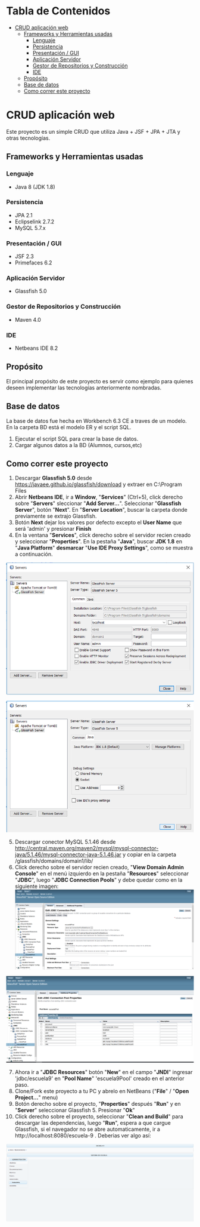 Tabla de Contenidos
=================
   * [CRUD aplicación web](#crud-aplicaci%C3%B3n-web)
      * [Frameworks y Herramientas usadas](#frameworks-y-herramientas-usadas)
         * [Lenguaje](#lenguaje)
         * [Persistencia](#persistencia)
         * [Presentación / GUI](#presentaci%C3%B3n--gui)
         * [Aplicación Servidor](#aplicaci%C3%B3n-servidor)
         * [Gestor de Repositorios y Construcción](#gestor-de-repositorios-y-construcci%C3%B3n)
         * [IDE](#ide)
      * [Propósito](#prop%C3%B3sito)
      * [Base de datos](#base-de-datos)
      * [Como correr este proyecto](#como-correr-este-proyecto)


# CRUD aplicación web
Este proyecto es un simple CRUD que utiliza Java + JSF + JPA + JTA y otras tecnologías.

## Frameworks y Herramientas usadas
### Lenguaje
* Java 8 (JDK 1.8)
### Persistencia
* JPA 2.1
* Eclipselink 2.7.2
* MySQL 5.7.x
### Presentación / GUI
* JSF 2.3
* Primefaces 6.2
### Aplicación Servidor
* Glassfish 5.0
### Gestor de Repositorios y Construcción
* Maven 4.0
### IDE
* Netbeans IDE 8.2

## Propósito
El principal propósito de este proyecto es servir como ejemplo para quienes deseen implementar las tecnologías anteriormente nombradas.

## Base de datos
La base de datos fue hecha en Workbench 6.3 CE a traves de un modelo. En la carpeta BD está el modelo ER y el script SQL.
1. Ejecutar el script SQL para crear la base de datos.
2. Cargar algunos datos a la BD (Alumnos, cursos,etc)

## Como correr este proyecto
1. Descargar **Glassfish 5.0** desde https://javaee.github.io/glassfish/download y extraer en C:\Program Files
2. Abrir **Netbeans IDE**, ir a **Window**, "**Services**" (Ctrl+5), click derecho sobre "**Servers**" sleccionar "**Add Server...**". Seleccionar "**Glassfish Server**", botón "**Next**". En "**Server Location**", buscar la carpeta donde previamente se extrajo Glassfish.
3. Botón **Next** dejar los valores por defecto excepto el **User Name** que será 'admin' y presionar **Finish**
4. En la ventana "**Services**", click derecho sobre el servidor recien creado y seleccionar "**Properties**". En la pestaña "**Java**", buscar **JDK 1.8** en "**Java Platform**" **desmarcar** "**Use IDE Proxy Settings**", como se muestra a continuación.

![Configuración del servidor](how-to-configure/00-configure-app-server.png)

![Configuración del servidor](how-to-configure/01-configure-app-server.png)

5. Descargar conector MySQL 5.1.46 desde http://central.maven.org/maven2/mysql/mysql-connector-java/5.1.46/mysql-connector-java-5.1.46.jar y copiar en la carpeta /glassfish/domains/domain1/lib/
6. Click derecho sobre el servidor recien creado, "**View Domain Admin Console**" en el menú izquierdo en la pestaña "**Resources**" seleccionar "**JDBC**",
luego "**JDBC Connection Pools**" y debe quedar como en la siguiente imagen: 
![Configuración de Glassfish](how-to-configure/02-configure-app-server.png)

![Configuración de Glassfish](how-to-configure/03-configure-app-server.png)

7. Ahora ir a "**JDBC Resources**" botón  "**New**" en el campo "**JNDI**" ingresar 'jdbc/escuela9' en "**Pool Name**" 'escuela9Pool' creado en el anterior paso.
8. Clone/Fork este proyecto a tu PC y abrelo en NetBeans ("**File**" / "**Open Project...**" menu)
9. Botón derecho sobre el proyecto, "**Properties**" después "**Run**" y en "**Server**" seleccionar Glassfish 5. Presionar "**Ok**"
10. Click derecho sobre el proyecto, seleccionar "**Clean and Build**" para descargar las dependencias, luego "**Run**", espera a que cargue Glassfish, si el navegador no se abre automaticamente, ir a http://localhost:8080/escuela-9 . Deberias ver algo así:

![Screenshot app](how-to-configure/04-screenshot-app.png)



